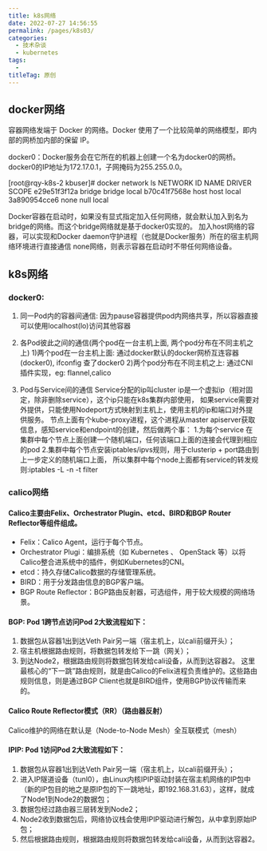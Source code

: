 ```yaml
---
title: k8s网络
date: 2022-07-27 14:56:55
permalink: /pages/k8s03/
categories:
  - 技术杂谈
  - kubernetes
tags:
  - 
titleTag: 原创
---
```


## docker网络
容器网络发端于 Docker 的网络。Docker 使用了一个比较简单的网络模型，即内部的网桥加内部的保留 IP。

docker0：Docker服务会在它所在的机器上创建一个名为docker0的网桥。
docker0的IP地址为172.17.0.1，子网掩码为255.255.0.0。


[root@rqy-k8s-2 kbuser]# docker network ls
NETWORK ID          NAME                DRIVER              SCOPE
e29e51f3f12a        bridge              bridge              local
b70c41f7568e        host                host                local
3a890954cce6        none                null                local

Docker容器在启动时，如果没有显式指定加入任何网络，就会默认加入到名为bridge的网络。而这个bridge网络就是基于docker0实现的。
加入host网络的容器，可以实现和Docker daemon守护进程（也就是Docker服务）所在的宿主机网络环境进行直接通信
none网络，则表示容器在启动时不带任何网络设备。


## k8s网络
### docker0:
1. 同一Pod内的容器间通信:
    因为pause容器提供pod内网络共享，所以容器直接可以使用localhost(lo)访问其他容器
2. 各Pod彼此之间的通信(两个pod在一台主机上面, 两个pod分布在不同主机之上)
   1)两个pod在一台主机上面: 通过docker默认的docker网桥互连容器(docker0), ifconfig 查了docker0
   2)两个pod分布在不同主机之上: 通过CNI插件实现，eg: flannel,calico

3. Pod与Service间的通信
   Service分配的ip叫cluster ip是一个虚拟ip（相对固定，除非删除service），这个ip只能在k8s集群内部使用，
   如果service需要对外提供，只能使用Nodeport方式映射到主机上，使用主机的ip和端口对外提供服务。
   节点上面有个kube-proxy进程，这个进程从master apiserver获取信息，感知service和endpoint的创建，然后做两个事：
    1.为每个service 在集群中每个节点上面创建一个随机端口，任何该端口上面的连接会代理到相应的pod
    2.集群中每个节点安装iptables/ipvs规则，用于clusterip + port路由到上一步定义的随机端口上面，
    所以集群中每个node上面都有service的转发规则:iptables -L -n -t filter

### calico网络
#### Calico主要由Felix、Orchestrator Plugin、etcd、BIRD和BGP Router Reflector等组件组成。
* Felix：Calico Agent，运行于每个节点。
* Orchestrator Plugi：编排系统（如 Kubernetes 、 OpenStack 等）以将 Calico整合进系统中的插件，例如Kubernetes的CNI。
* etcd：持久存储Calico数据的存储管理系统。
* BIRD：用于分发路由信息的BGP客户端。
* BGP Route Reflector：BGP路由反射器，可选组件，用于较大规模的网络场景。

#### BGP: Pod 1跨节点访问Pod 2大致流程如下：
1. 数据包从容器1出到达Veth Pair另一端（宿主机上，以cali前缀开头）；
2. 宿主机根据路由规则，将数据包转发给下一跳（网关）；
3. 到达Node2，根据路由规则将数据包转发给cali设备，从而到达容器2。
这里最核心的“下一跳”路由规则，就是由Calico的Felix进程负责维护的。这些路由规则信息，则是通过BGP Client也就是BIRD组件，使用BGP协议传输而来的。

#### Calico Route Reflector模式（RR）（路由器反射）
Calico维护的网络在默认是（Node-to-Node Mesh）全互联模式（mesh）

#### IPIP: Pod 1访问Pod 2大致流程如下：
1. 数据包从容器1出到达Veth Pair另一端（宿主机上，以cali前缀开头）；
2. 进入IP隧道设备（tunl0），由Linux内核IPIP驱动封装在宿主机网络的IP包中（新的IP包目的地之是原IP包的下一跳地址，即192.168.31.63），这样，就成了Node1到Node2的数据包；
3. 数据包经过路由器三层转发到Node2；
4. Node2收到数据包后，网络协议栈会使用IPIP驱动进行解包，从中拿到原始IP包；
5. 然后根据路由规则，根据路由规则将数据包转发给cali设备，从而到达容器2。


